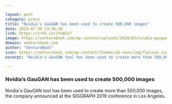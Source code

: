 ```yaml
---

layout: post
category: press
title: "Nvidia’s GauGAN has been used to create 500,000 images"
date: 2019-07-30 13:36:28
link: https://vrhk.co/2YuWJuT
image: https://venturebeat.com/wp-content/uploads/2019/03/nvidia-gaugan.jpg?w=1200&strip=all
domain: venturebeat.com
author: "VentureBeat"
icon: https://venturebeat.com/wp-content/themes/vb-news/img/favicon.ico
excerpt: "Nvidia's GauGAN tool has been used to create more than 500,000 images, the company announced at the SIGGRAPH 2019 conference in Los Angeles."

---
```


### Nvidia’s GauGAN has been used to create 500,000 images

Nvidia's GauGAN tool has been used to create more than 500,000 images, the company announced at the SIGGRAPH 2019 conference in Los Angeles.